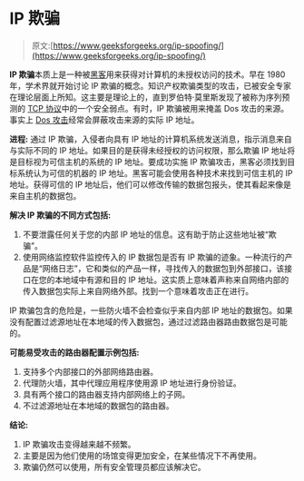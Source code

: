 # IP 欺骗

> 原文:[https://www.geeksforgeeks.org/ip-spoofing/](https://www.geeksforgeeks.org/ip-spoofing/)

**IP 欺骗**本质上是一种被[黑客](https://www.geeksforgeeks.org/types-of-hackers/)用来获得对计算机的未授权访问的技术。早在 1980 年，学术界就开始讨论 IP 欺骗的概念。知识产权欺骗类型的攻击，已被安全专家在理论层面上所知。这主要是理论上的，直到罗伯特·莫里斯发现了被称为序列预测的 [TCP 协议](https://www.geeksforgeeks.org/tcp-3-way-handshake-process/)中的一个安全弱点。有时，IP 欺骗被用来掩盖 Dos 攻击的来源。事实上 [Dos 攻击](https://www.geeksforgeeks.org/types-of-dos-attacks/)经常会屏蔽攻击来源的实际 IP 地址。

**进程:**
通过 IP 欺骗，入侵者向具有 IP 地址的计算机系统发送消息，指示消息来自与实际不同的 IP 地址。如果目的是获得未经授权的访问权限，那么欺骗 IP 地址将是目标视为可信主机的系统的 IP 地址。要成功实施 IP 欺骗攻击，黑客必须找到目标系统认为可信的机器的 IP 地址。黑客可能会使用各种技术来找到可信主机的 IP 地址。获得可信的 IP 地址后，他们可以修改传输的数据包报头，使其看起来像是来自主机的数据包。

**解决 IP 欺骗的不同方式包括:**

1.  不要泄露任何关于您的内部 IP 地址的信息。这有助于防止这些地址被“欺骗”。
2.  使用网络监控软件监控传入的 IP 数据包是否有 IP 欺骗的迹象。一种流行的产品是“网络日志”，它和类似的产品一样，寻找传入的数据包到外部接口，该接口在您的本地域中有源和目的 IP 地址。这实质上意味着声称来自网络内部的传入数据包实际上来自网络外部。找到一个意味着攻击正在进行。

IP 欺骗包含的危险是，一些防火墙不会检查似乎来自内部 IP 地址的数据包。如果没有配置过滤源地址在本地域的传入数据包，通过过滤路由器路由数据包是可能的。

**可能易受攻击的路由器配置示例包括:**

1.  支持多个内部接口的外部网络路由器。
2.  代理防火墙，其中代理应用程序使用源 IP 地址进行身份验证。
3.  具有两个接口的路由器支持内部网络上的子网。
4.  不过滤源地址在本地域的数据包的路由器。

**结论:**

1.  IP 欺骗攻击变得越来越不频繁。
2.  主要是因为他们使用的场馆变得更加安全，在某些情况下不再使用。
3.  欺骗仍然可以使用，所有安全管理员都应该解决它。